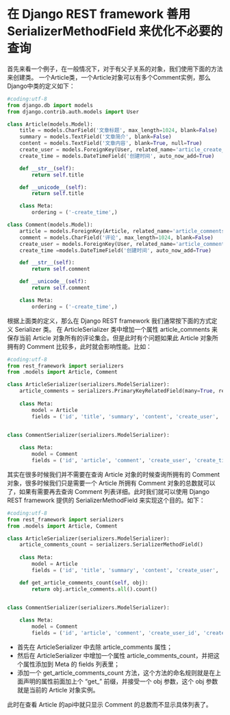 
# 在 Django REST framework 善用 SerializerMethodField 来优化不必要的查询

首先来看一个例子，在一般情况下，对于有父子关系的对象，我们使用下面的方法来创建类。
一个Article类，一个Article对象可以有多个Comment实例，那么Django中类的定义如下：
``` python
#coding:utf-8
from django.db import models
from django.contrib.auth.models import User

class Article(models.Model):
    title = models.CharField('文章标题', max_length=1024, blank=False)
    summary = models.TextField('文章简介', blank=False)
    content = models.TextField('文章内容', blank=True, null=True)
    create_user = models.ForeignKey(User, related_name='article_create_user', verbose_name='创建用户')
    create_time = models.DateTimeField('创建时间', auto_now_add=True)

    def __str__(self):
        return self.title

    def __unicode__(self):
        return self.title

    class Meta:
        ordering = ('-create_time',)

class Comment(models.Model):
    article = models.ForeignKey(Article, related_name='article_comments', verbose_name='文章')
    comment = models.CharField('评论', max_length=1024, blank=False)
    create_user = models.ForeignKey(User, related_name='article_comments_create_user', verbose_name='创建用户')
    create_time =models.DateTimeField('创建时间', auto_now_add=True)

    def __str__(self):
        return self.comment

    def __unicode__(self):
        return self.comment

    class Meta:
        ordering = ('-create_time',)
```
根据上面类的定义，那么在 Django REST framework 我们通常按下面的方式定义 Serializer 类。
在 ArticleSerializer 类中增加一个属性 article_comments 来保存当前 Article 对象所有的评论集合。但是此时有个问题如果此 Article 对象所拥有的 Comment 比较多，此时就会影响性能。比如：
``` python
#coding:utf-8
from rest_framework import serializers
from .models import Article, Comment

class ArticleSerializer(serializers.ModelSerializer):
    article_comments = serializers.PrimaryKeyRelatedField(many=True, required=False, read_only=True)
    
    class Meta:
        model = Article
        fields = ('id', 'title', 'summary', 'content', 'create_user', 'create_time', 'article_comments')


class CommentSerializer(serializers.ModelSerializer):
    
    class Meta:
        model = Comment
        fields = ('id', 'article', 'comment', 'create_user', 'create_time')
```
其实在很多时候我们并不需要在查询 Article 对象的时候查询所拥有的 Comment 对象，很多时候我们只是需要一个 Article 所拥有 Comment 对象的总数就可以了，如果有需要再去查询 Comment 列表详细。此时我们就可以使用 Django REST framework 提供的 SerializerMethodField 来实现这个目的。如下：
```python
#coding:utf-8
from rest_framework import serializers
from .models import Article, Comment

class ArticleSerializer(serializers.ModelSerializer):
    article_comments_count = serializers.SerializerMethodField()
    
    class Meta:
        model = Article
        fields = ('id', 'title', 'summary', 'content', 'create_user', 'create_time', 'article_comments_count')

    def get_article_comments_count(self, obj):
        return obj.article_comments.all().count()


class CommentSerializer(serializers.ModelSerializer):
    
    class Meta:
        model = Comment
        fields = ('id', 'article', 'comment', 'create_user_id', 'create_user_name', 'create_time')
```

* 首先在 ArticleSerializer 中去除 article_comments 属性；
* 然后在 ArticleSerializer 中增加一个属性 article_comments_count，并把这个属性添加到 Meta 的 fields 列表里；
* 添加一个 get_article_comments_count 方法，这个方法的命名规则就是在上面声明的属性前面加上个 “get_” 前缀，并接受一个 obj 参数，这个 obj 参数就是当前的 Article 对象实例。

此时在查看 Article 的api中就只显示 Comment 的总数而不显示具体列表了。
